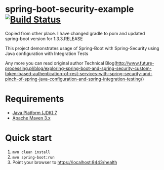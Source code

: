spring-boot-security-example  [![Build Status](https://travis-ci.org/haycco/spring-boot-security-example.svg?branch=master)](https://travis-ci.org/haycco/spring-boot-security-example)
============================

Copied from other place. I have changed gradle to pom and updated spring-boot version for 1.3.3.RELEASE

This project demonstrates usage of Spring-Boot with Spring-Security using Java configuration with Integration Tests

Any more you can read original author Technical Blog(http://www.future-processing.pl/blog/exploring-spring-boot-and-spring-security-custom-token-based-authentication-of-rest-services-with-spring-security-and-pinch-of-spring-java-configuration-and-spring-integration-testing/)

Requirements
============================
* [Java Platform (JDK) 7](http://www.oracle.com/technetwork/java/javase/downloads/index.html)
* [Apache Maven 3.x](http://maven.apache.org/)

Quick start
============================
1. `mvn clean install`
2. `mvn spring-boot:run`
3. Point your browser to [https://localhost:8443/health](https://localhost:8443/health)
